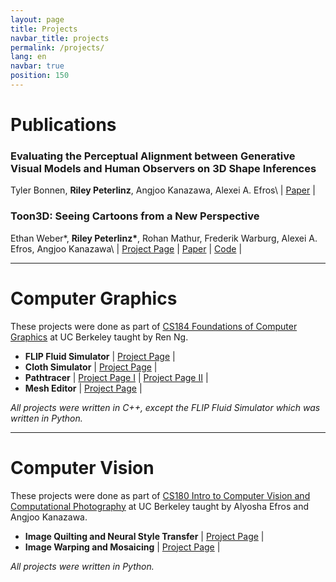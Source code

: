 ```yaml
---
layout: page
title: Projects
navbar_title: projects
permalink: /projects/
lang: en
navbar: true
position: 150
---
```


# Publications

### Evaluating the Perceptual Alignment between Generative Visual Models and Human Observers on 3D Shape Inferences
Tyler Bonnen, __Riley Peterlinz__, Angjoo Kanazawa, Alexei A. Efros\\
\| [Paper](https://2024.ccneuro.org/poster/?id=584) \|

### Toon3D: Seeing Cartoons from a New Perspective
Ethan Weber\*, __Riley Peterlinz\*__, Rohan Mathur, Frederik Warburg, Alexei A. Efros, Angjoo Kanazawa\\
\| [Project Page](https://toon3d.studio) \| [Paper](https://arxiv.org/abs/2405.10320) \| [Code](https://github.com/ethanweber/toon3d) \|

___
# Computer Graphics
These projects were done as part of [CS184 Foundations of Computer Graphics](https://www2.eecs.berkeley.edu/Courses/CS184/) at UC Berkeley taught by Ren Ng.
- **FLIP Fluid Simulator** \| [Project Page](https://cal-cs184-student.github.io/project-webpages-sp23-CardiacMangoes/finalProject/index.html) \|
- **Cloth Simulator** \| [Project Page](https://cal-cs184-student.github.io/project-webpages-sp23-CardiacMangoes/proj4/index.html) \|
- **Pathtracer** \| [Project Page I](https://cal-cs184-student.github.io/project-webpages-sp23-CardiacMangoes/proj3-1/index.html) \| [Project Page II](https://cal-cs184-student.github.io/project-webpages-sp23-CardiacMangoes/proj3-2/index.html) \|
- **Mesh Editor** \| [Project Page](https://cal-cs184-student.github.io/project-webpages-sp23-CardiacMangoes/proj2/index.html) \|

*All projects were written in C++, except the FLIP Fluid Simulator which was written in Python.*

___
# Computer Vision
These projects were done as part of [CS180 Intro to Computer Vision and Computational Photography](https://www2.eecs.berkeley.edu/Courses/CS180/) at UC Berkeley taught by Alyosha Efros and Angjoo Kanazawa.
- **Image Quilting and Neural Style Transfer** \| [Project Page](/assets/style.html) \|
- **Image Warping and Mosaicing** \| [Project Page](/assets/proj4.html) \|

*All projects were written in Python.*